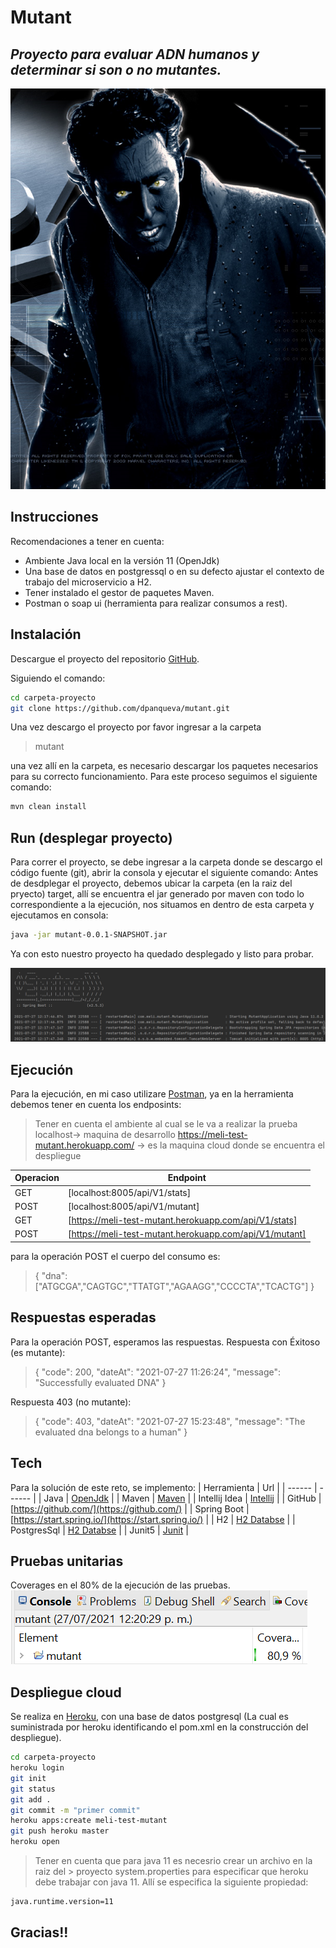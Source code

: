 # Mutant
## _Proyecto para evaluar ADN humanos y determinar si son o no mutantes._

[![N|Solid](https://github.com/dpanqueva/mutant/blob/main/img/sombra.png)]()

## Instrucciones
Recomendaciones a tener en cuenta:
- Ambiente Java local en la versión 11 (OpenJdk)
- Una base de datos en postgressql o en su defecto ajustar el contexto de trabajo del microservicio a H2.
- Tener instalado el gestor de paquetes Maven.
- Postman o soap ui (herramienta para realizar consumos a rest).

## Instalación

Descargue el proyecto del repositorio [GitHub](https://github.com/dpanqueva/mutant).

Siguiendo el comando:

```sh
cd carpeta-proyecto
git clone https://github.com/dpanqueva/mutant.git
```

Una vez descargo el proyecto por favor ingresar a la carpeta 
> mutant

una vez allí en la carpeta, es necesario descargar los paquetes necesarios para su correcto funcionamiento.
Para este proceso seguimos el siguiente comando:

```sh
mvn clean install
```

## Run (desplegar proyecto)
Para correr el proyecto, se debe ingresar a la carpeta donde se descargo el código fuente (git), abrir la consola y ejecutar el siguiente comando:
Antes de desdplegar el proyecto, debemos ubicar la carpeta (en la raiz del pryecto) target, allí se encuentra el jar generado por maven con todo lo correspondiente a la ejecución, nos situamos en dentro de esta carpeta y ejecutamos en consola:
```sh
java -jar mutant-0.0.1-SNAPSHOT.jar
```
Ya con esto nuestro proyecto ha quedado desplegado y listo para probar.

[![N|Solid](https://github.com/dpanqueva/mutant/blob/main/img/despliegueJava.PNG)]()


## Ejecución
Para la ejecución, en mi caso utilizare [Postman](https://www.postman.com/downloads/), ya en la herramienta debemos tener en cuenta los endposints:

> Tener en cuenta el ambiente al cual se le va a realizar la prueba
> localhost-> maquina de desarrollo
> https://meli-test-mutant.herokuapp.com/ -> es la maquina cloud donde se encuentra el despliegue

| Operacion | Endpoint |
| ------ | ------ |
| GET | [localhost:8005/api/V1/stats] |
| POST | [localhost:8005/api/V1/mutant] |
| GET | [https://meli-test-mutant.herokuapp.com/api/V1/stats] |
| POST | [https://meli-test-mutant.herokuapp.com/api/V1/mutant] |

para la operación POST el cuerpo del consumo es:
> {
> "dna":["ATGCGA","CAGTGC","TTATGT","AGAAGG","CCCCTA","TCACTG"]
> }

## Respuestas esperadas
Para la operación POST, esperamos las respuestas.
Respuesta con Éxitoso (es mutante):
> {
>    "code": 200,
>    "dateAt": "2021-07-27 11:26:24",
>    "message": "Successfully evaluated DNA"
>}

Respuesta 403 (no mutante):
> {
>    "code": 403,
>    "dateAt": "2021-07-27 15:23:48",
>    "message": "The evaluated dna belongs to a human"
> }

## Tech
Para la solución de este reto, se implemento:
| Herramienta | Url |
| ------ | ------ |
| Java | [OpenJdk](https://openjdk.java.net/projects/jdk/11/) |
| Maven | [Maven](https://maven.apache.org/download.cgi) |
| Intellij Idea | [Intellij](https://www.jetbrains.com/es-es/idea/download) |
| GitHub | [https://github.com/](https://github.com/) |
| Spring Boot | [https://start.spring.io/](https://start.spring.io/) |
| H2 | [H2 Databse](https://mvnrepository.com/artifact/com.h2database/h2/1.4.200) |
| PostgresSql | [H2 Databse](https://www.postgresql.org/download/) |
| Junit5 | [Junit](https://junit.org/junit5/) |

## Pruebas unitarias
Coverages en el 80% de la ejecución de las pruebas.
[![N|Solid](https://github.com/dpanqueva/mutant/blob/main/img/coverage.PNG)]()

## Despliegue cloud
Se realiza en [Heroku](https://dashboard.heroku.com/apps), con una base de datos postgresql (La cual es suministrada por heroku identificando el pom.xml en la construcción del despliegue).

```sh
cd carpeta-proyecto
heroku login
git init
git status
git add .
git commit -m "primer commit"
heroku apps:create meli-test-mutant
git push heroku master
heroku open
```
> Tener en cuenta que para java 11 es necesrio crear un archivo en la raiz del > proyecto system.properties para especificar que heroku debe trabajar con 
> java 11. Allí se especifica la siguiente propiedad:

```sh
java.runtime.version=11
```

## Gracias!!

